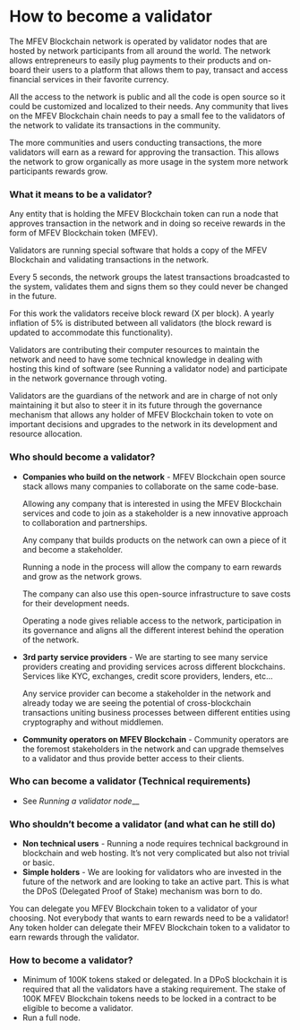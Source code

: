 # How to become a validator

The MFEV Blockchain network is operated by validator nodes that are hosted by network participants from all around the world. The network allows entrepreneurs to easily plug payments to their products and on-board their users to a platform that allows them to pay, transact and access financial services in their favorite currency.

All the access to the network is public and all the code is open source so it could be customized and localized to their needs. Any community that lives on the MFEV Blockchain chain needs to pay a small fee to the validators of the network to validate its transactions in the community.

The more communities and users conducting transactions, the more validators will earn as a reward for approving the transaction. This allows the network to grow organically as more usage in the system more network participants rewards grow.

### What it means to be a validator?

Any entity that is holding the MFEV Blockchain token can run a node that approves transaction in the network and in doing so receive rewards in the form of MFEV Blockchain token (MFEV).

Validators are running special software that holds a copy of the MFEV Blockchain and validating transactions in the network.

Every 5 seconds, the network groups the latest transactions broadcasted to the system, validates them and signs them so they could never be changed in the future.

For this work the validators receive block reward (X per block). A yearly inflation of 5% is distributed between all validators (the block reward is updated to accommodate this functionality).

Validators are contributing their computer resources to maintain the network and need to have some technical knowledge in dealing with hosting this kind of software (see Running a validator node) and participate in the network governance through voting.

Validators are the guardians of the network and are in charge of not only maintaining it but also to steer it in its future through the governance mechanism that allows any holder of MFEV Blockchain token to vote on important decisions and upgrades to the network in its development and resource allocation.

### Who should become a validator?

*   **Companies who build on the network** - MFEV Blockchain open source stack allows many companies to collaborate on the same code-base.

    Allowing any company that is interested in using the MFEV Blockchain services and code to join as a stakeholder is a new innovative approach to collaboration and partnerships.

    Any company that builds products on the network can own a piece of it and become a stakeholder.

    Running a node in the process will allow the company to earn rewards and grow as the network grows.

    The company can also use this open-source infrastructure to save costs for their development needs.

    Operating a node gives reliable access to the network, participation in its governance and aligns all the different interest behind the operation of the network.
*   **3rd party service providers** - We are starting to see many service providers creating and providing services across different blockchains. Services like KYC, exchanges, credit score providers, lenders, etc…

    Any service provider can become a stakeholder in the network and already today we are seeing the potential of cross-blockchain transactions uniting business processes between different entities using cryptography and without middlemen.
* **Community operators on MFEV Blockchain** - Community operators are the foremost stakeholders in the network and can upgrade themselves to a validator and thus provide better access to their clients.

### Who can become a validator (Technical requirements)

* See _Running a validator node_\_\_

### Who shouldn’t become a validator (and what can he still do)

* **Non technical users** - Running a node requires technical background in blockchain and web hosting. It’s not very complicated but also not trivial or basic.
* **Simple holders** - We are looking for validators who are invested in the future of the network and are looking to take an active part. This is what the DPoS (Delegated Proof of Stake) mechanism was born to do.

You can delegate you MFEV Blockchain token to a validator of your choosing. Not everybody that wants to earn rewards need to be a validator! Any token holder can delegate their MFEV Blockchain token to a validator to earn rewards through the validator.

### How to become a validator?

* Minimum of 100K tokens staked or delegated. In a DPoS blockchain it is required that all the validators have a staking requirement. The stake of 100K MFEV Blockchain tokens needs to be locked in a contract to be eligible to become a validator.
* Run a full node.
